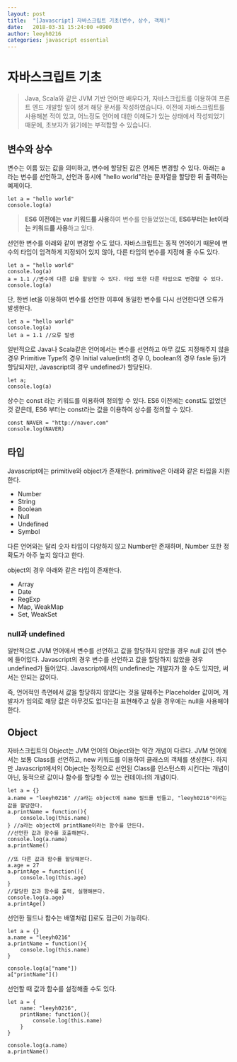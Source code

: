 ```yaml
---
layout: post
title:  "[Javascript] 자바스크립트 기초(변수, 상수, 객체)"
date:   2018-03-31 15:24:00 +0900
author: leeyh0216
categories: javascript essential
---
```


# 자바스크립트 기초

> Java, Scala와 같은 JVM 기반 언어만 배우다가, 자바스크립트를 이용하여 프론트 엔드 개발할 일이 생겨 해당 문서를 작성하였습니다. 이전에 자바스크립트를 사용해본 적이 있고, 어느정도 언어에 대한 이해도가 있는 상태에서 작성되었기 때문에, 초보자가 읽기에는 부적합할 수 있습니다.

## 변수와 상수

변수는 이름 있는 값을 의미하고, 변수에 할당된 값은 언제든 변경할 수 있다.
아래는 a라는 변수를 선언하고, 선언과 동시에 "hello world"라는 문자열을 할당한 뒤 출력하는 예제이다.

~~~
let a = "hello world"
console.log(a)
~~~
> **ES6 이전에는 var 키워드를 사용**하여 변수를 만들었었는데, **ES6부터는 let이라는 키워드를 사용**하고 있다.

선언한 변수를 아래와 같이 변경할 수도 있다. 자바스크립트는 동적 언어이기 때문에 변수의 타입이 엄격하게 지정되어 있지 않아, 다른 타입의 변수를 지정해 줄 수도 있다.

~~~
let a = "hello world"
console.log(a)
a = 1.1 //변수에 다른 값을 할당할 수 있다. 타입 또한 다른 타입으로 변경할 수 있다.
console.log(a)
~~~

단, 한번 let을 이용하여 변수를 선언한 이후에 동일한 변수를 다시 선언한다면 오류가 발생한다.

~~~
let a = "hello world"
console.log(a)
let a = 1.1 //오류 발생
~~~

일반적으로 Java나 Scala같은 언어에서는 변수를 선언하고 아무 값도 지정해주지 않을 경우 Primitive Type의 경우 Initial value(int의 경우 0, boolean의 경우 fasle 등)가 할당되지만, Javascript의 경우 undefined가 할당된다.

~~~
let a;
console.log(a)
~~~

상수는 const 라는 키워드를 이용하여 정의할 수 있다. ES6 이전에는 const도 없었던 것 같은데, ES6 부터는 const라는 값을 이용하여 상수를 정의할 수 있다.

~~~
const NAVER = "http://naver.com"
console.log(NAVER)
~~~

## 타입

Javascript에는 primitive와 object가 존재한다.
primitive은 아래와 같은 타입을 지원한다.

* Number
* String
* Boolean
* Null
* Undefined
* Symbol

다른 언어와는 달리 숫자 타입이 다양하지 않고 Number만 존재하며, Number 또한 정확도가 아주 높지 않다고 한다.

object의 경우 아래와 같은 타입이 존재한다.

* Array
* Date
* RegExp
* Map, WeakMap
* Set, WeakSet

### null과 undefined

일반적으로 JVM 언어에서 변수를 선언하고 값을 할당하지 않았을 경우 null 값이 변수에 들어있다. Javascript의 경우 변수를 선언하고 값을 할당하지 않았을 경우 undefined가 들어있다. Javascript에서의 undefined는 개발자가 쓸 수도 있지만, 써서는 안되는 값이다.

즉, 언어적인 측면에서 값을 할당하지 않았다는 것을 말해주는 Placeholder 값이며, 개발자가 임의로 해당 값은 아무것도 없다는걸 표현해주고 싶을 경우에는 null을 사용해야 한다.

## Object

자바스크립트의 Object는 JVM 언어의 Object와는 약간 개념이 다르다.
JVM 언어에서는 보통 Class를 선언하고, new 키워드를 이용하여 클래스의 객체를 생성한다. 하지만 Javascript에서의 Object는 정적으로 선언된 Class를 인스턴스화 시킨다는 개념이 아닌, 동적으로 값이나 함수를 할당할 수 있는 컨테이너의 개념이다.

~~~
let a = {}
a.name = "leeyh0216" //a라는 object에 name 필드를 만들고, "leeyh0216"이라는 값을 할당한다.
a.printName = function(){
    console.log(this.name)
} //a라는 object에 printName이라는 함수를 만든다.
//선언한 값과 함수를 호출해본다.
console.log(a.name)
a.printName()

//또 다른 값과 함수를 할당해본다.
a.age = 27
a.printAge = function(){
    console.log(this.age)
}
//할당한 값과 함수를 출력, 실행해본다.
console.log(a.age)
a.printAge()
~~~

선언한 필드나 함수는 배열처럼 []로도 접근이 가능하다.

~~~
let a = {}
a.name = "leeyh0216"
a.printName = function(){
    console.log(this.name)
}

console.log(a["name"])
a["printName"]()
~~~

선언할 때 값과 함수를 설정해줄 수도 있다.

~~~
let a = {
    name: "leeyh0216",
    printName: function(){
        console.log(this.name)
    }
}

console.log(a.name)
a.printName()
~~~

